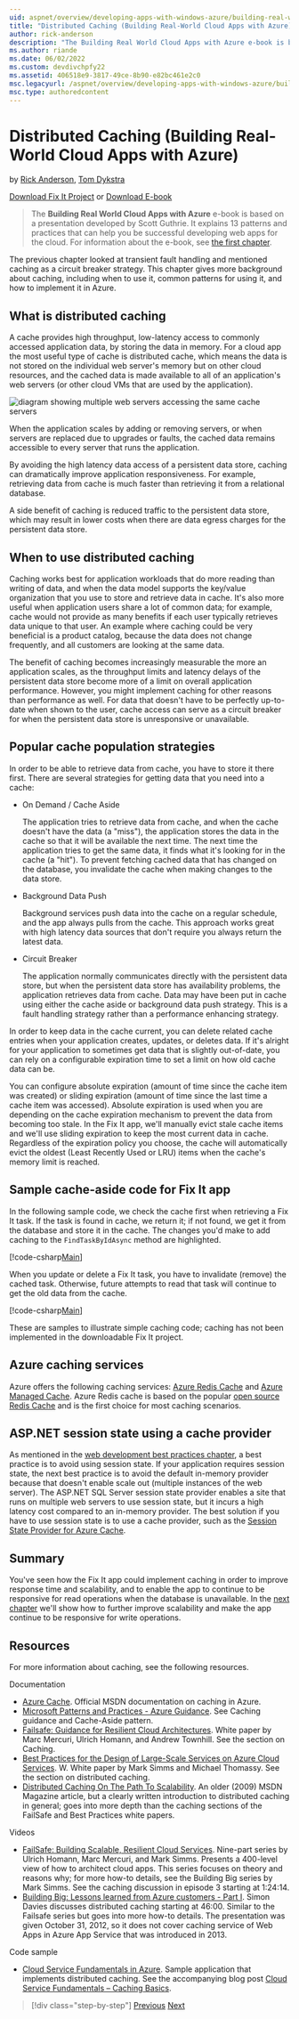 ```yaml
---
uid: aspnet/overview/developing-apps-with-windows-azure/building-real-world-cloud-apps-with-windows-azure/distributed-caching
title: "Distributed Caching (Building Real-World Cloud Apps with Azure) | Microsoft Docs"
author: rick-anderson
description: "The Building Real World Cloud Apps with Azure e-book is based on a presentation developed by Scott Guthrie. It explains 13 patterns and practices that can he..."
ms.author: riande
ms.date: 06/02/2022
ms.custom: devdivchpfy22
ms.assetid: 406518e9-3817-49ce-8b90-e82bc461e2c0
msc.legacyurl: /aspnet/overview/developing-apps-with-windows-azure/building-real-world-cloud-apps-with-windows-azure/distributed-caching
msc.type: authoredcontent
---
```

# Distributed Caching (Building Real-World Cloud Apps with Azure)

by [Rick Anderson](https://twitter.com/RickAndMSFT), [Tom Dykstra](https://github.com/tdykstra)

[Download Fix It Project](https://code.msdn.microsoft.com/Fix-It-app-for-Building-cdd80df4) or [Download E-book](/archive/blogs/microsoft_press/free-ebook-building-cloud-apps-with-microsoft-azure)

> The **Building Real World Cloud Apps with Azure** e-book is based on a presentation developed by Scott Guthrie. It explains 13 patterns and practices that can help you be successful developing web apps for the cloud. For information about the e-book, see [the first chapter](introduction.md).

The previous chapter looked at transient fault handling and mentioned caching as a circuit breaker strategy. This chapter gives more background about caching, including when to use it, common patterns for using it, and how to implement it in Azure.

## What is distributed caching

A cache provides high throughput, low-latency access to commonly accessed application data, by storing the data in memory. For a cloud app the most useful type of cache is distributed cache, which means the data is not stored on the individual web server's memory but on other cloud resources, and the cached data is made available to all of an application's web servers (or other cloud VMs that are used by the application).

![diagram showing multiple web servers accessing the same cache servers](distributed-caching/_static/image1.png)

When the application scales by adding or removing servers, or when servers are replaced due to upgrades or faults, the cached data remains accessible to every server that runs the application.

By avoiding the high latency data access of a persistent data store, caching can dramatically improve application responsiveness. For example, retrieving data from cache is much faster than retrieving it from a relational database.

A side benefit of caching is reduced traffic to the persistent data store, which may result in lower costs when there are data egress charges for the persistent data store.

## When to use distributed caching

Caching works best for application workloads that do more reading than writing of data, and when the data model supports the key/value organization that you use to store and retrieve data in cache. It's also more useful when application users share a lot of common data; for example, cache would not provide as many benefits if each user typically retrieves data unique to that user. An example where caching could be very beneficial is a product catalog, because the data does not change frequently, and all customers are looking at the same data.

The benefit of caching becomes increasingly measurable the more an application scales, as the throughput limits and latency delays of the persistent data store become more of a limit on overall application performance. However, you might implement caching for other reasons than performance as well. For data that doesn't have to be perfectly up-to-date when shown to the user, cache access can serve as a circuit breaker for when the persistent data store is unresponsive or unavailable.

## Popular cache population strategies

In order to be able to retrieve data from cache, you have to store it there first. There are several strategies for getting data that you need into a cache:

- On Demand / Cache Aside

    The application tries to retrieve data from cache, and when the cache doesn't have the data (a "miss"), the application stores the data in the cache so that it will be available the next time. The next time the application tries to get the same data, it finds what it's looking for in the cache (a "hit"). To prevent fetching cached data that has changed on the database, you invalidate the cache when making changes to the data store.
- Background Data Push

    Background services push data into the cache on a regular schedule, and the app always pulls from the cache. This approach works great with high latency data sources that don't require you always return the latest data.
- Circuit Breaker

    The application normally communicates directly with the persistent data store, but when the persistent data store has availability problems, the application retrieves data from cache. Data may have been put in cache using either the cache aside or background data push strategy. This is a fault handling strategy rather than a performance enhancing strategy.

In order to keep data in the cache current, you can delete related cache entries when your application creates, updates, or deletes data. If it's alright for your application to sometimes get data that is slightly out-of-date, you can rely on a configurable expiration time to set a limit on how old cache data can be.

You can configure absolute expiration (amount of time since the cache item was created) or sliding expiration (amount of time since the last time a cache item was accessed). Absolute expiration is used when you are depending on the cache expiration mechanism to prevent the data from becoming too stale. In the Fix It app, we'll manually evict stale cache items and we'll use sliding expiration to keep the most current data in cache. Regardless of the expiration policy you choose, the cache will automatically evict the oldest (Least Recently Used or LRU) items when the cache's memory limit is reached.

## Sample cache-aside code for Fix It app

In the following sample code, we check the cache first when retrieving a Fix It task. If the task is found in cache, we return it; if not found, we get it from the database and store it in the cache. The changes you'd make to add caching to the `FindTaskByIdAsync` method are highlighted.

[!code-csharp[Main](distributed-caching/samples/sample1.cs?highlight=5,9-11,13-15,19)]

When you update or delete a Fix It task, you have to invalidate (remove) the cached task. Otherwise, future attempts to read that task will continue to get the old data from the cache.

[!code-csharp[Main](distributed-caching/samples/sample2.cs?highlight=7)]

These are samples to illustrate simple caching code; caching has not been implemented in the downloadable Fix It project.

## Azure caching services

Azure offers the following caching services: [Azure Redis Cache](https://msdn.microsoft.com/library/dn690523.aspx) and [Azure Managed Cache](https://msdn.microsoft.com/library/dn386094.aspx). Azure Redis cache is based on the popular [open source Redis Cache](http://redis.io/) and is the first choice for most caching scenarios.

<a id="sessionstate"></a>
## ASP.NET session state using a cache provider

As mentioned in the [web development best practices chapter](web-development-best-practices.md), a best practice is to avoid using session state. If your application requires session state, the next best practice is to avoid the default in-memory provider because that doesn't enable scale out (multiple instances of the web server). The ASP.NET SQL Server session state provider enables a site that runs on multiple web servers to use session state, but it incurs a high latency cost compared to an in-memory provider. The best solution if you have to use session state is to use a cache provider, such as the [Session State Provider for Azure Cache](https://msdn.microsoft.com/library/windowsazure/gg185668.aspx).

## Summary

You've seen how the Fix It app could implement caching in order to improve response time and scalability, and to enable the app to continue to be responsive for read operations when the database is unavailable. In the [next chapter](queue-centric-work-pattern.md) we'll show how to further improve scalability and make the app continue to be responsive for write operations.

## Resources

For more information about caching, see the following resources.

Documentation

- [Azure Cache](https://msdn.microsoft.com/library/gg278356.aspx). Official MSDN documentation on caching in Azure.
- [Microsoft Patterns and Practices - Azure Guidance](https://msdn.microsoft.com/library/dn568099.aspx). See Caching guidance and Cache-Aside pattern.
- [Failsafe: Guidance for Resilient Cloud Architectures](https://msdn.microsoft.com/library/windowsazure/jj853352.aspx). White paper by Marc Mercuri, Ulrich Homann, and Andrew Townhill. See the section on Caching.
- [Best Practices for the Design of Large-Scale Services on Azure Cloud Services](https://msdn.microsoft.com/library/windowsazure/jj717232.aspx). W. White paper by Mark Simms and Michael Thomassy. See the section on distributed caching.
- [Distributed Caching On The Path To Scalability](https://msdn.microsoft.com/magazine/dd942840.aspx). An older (2009) MSDN Magazine article, but a clearly written introduction to distributed caching in general; goes into more depth than the caching sections of the FailSafe and Best Practices white papers.

Videos

- [FailSafe: Building Scalable, Resilient Cloud Services](https://channel9.msdn.com/Series/FailSafe). Nine-part series by Ulrich Homann, Marc Mercuri, and Mark Simms. Presents a 400-level view of how to architect cloud apps. This series focuses on theory and reasons why; for more how-to details, see the Building Big series by Mark Simms. See the caching discussion in episode 3 starting at 1:24:14.
- [Building Big: Lessons learned from Azure customers - Part I](https://channel9.msdn.com/Events/Build/2012/3-029). Simon Davies discusses distributed caching starting at 46:00. Similar to the Failsafe series but goes into more how-to details. The presentation was given October 31, 2012, so it does not cover caching service of Web Apps in Azure App Service that was introduced in 2013.

Code sample

- [Cloud Service Fundamentals in Azure](https://code.msdn.microsoft.com/Cloud-Service-Fundamentals-4ca72649). Sample application that implements distributed caching. See the accompanying blog post [Cloud Service Fundamentals – Caching Basics](https://azure.microsoft.com/blog/cloud-service-fundamentals-caching-basics/).

> [!div class="step-by-step"]
> [Previous](transient-fault-handling.md)
> [Next](queue-centric-work-pattern.md)
